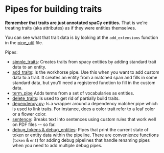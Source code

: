 # Pipes for building traits

**Remember that traits are just annotated spaCy entities.** That is we're treating traits (aka attributes) as if they were entities themselves.

You can see what that trait data is by looking at the `add_extensions` function in the [pipe_util](extensions.py) file.

Pipes:
- [simple_traits](simple.py): Creates traits from spacy entities by adding standard trait data to an entity.
- [add_traits](add.py): Is the workhorse pipe. Use this when you want to add custom data to a trait. It creates an entity from a matched span and fills in some standard data, but you'll need a registered function to fill in the custom data.
- [term_pipe](term.py) Adds terms from a set of vocabularies as entities.
- [delete_traits](delete.py): Is used to get rid of partially build traits.
- [dependency.py](../old_pipes/dependency_pipe.py): Is a wrapper around a dependency matcher pipe which is used to link traits. For instance, does a color trait refer to a leaf color or a flower color.
- [sentence](sentence.py): Breaks text into sentences using custom rules that work well on PDF files -- so far.
- [debug_tokens & debug_entities](debug.py): Pipes that print the current state of token or entity data within the pipeline. There are convenience functions (`token` & `ent`) for adding debug pipelines that handle renaming pipes when you need to add multiple debug pipes.
